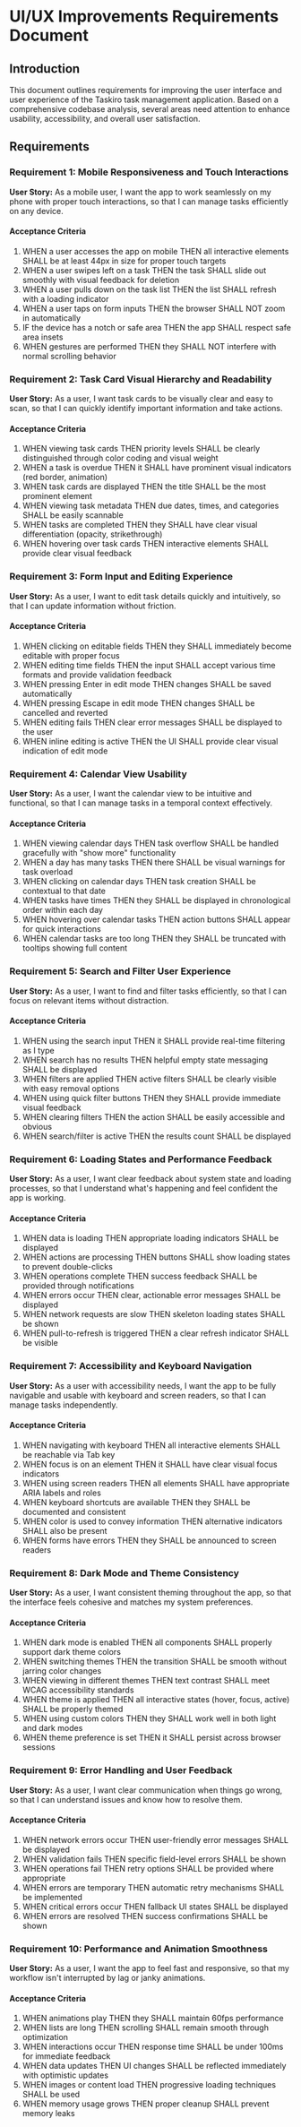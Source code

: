 # UI/UX Improvements Requirements Document

## Introduction

This document outlines requirements for improving the user interface and user experience of the Taskiro task management application. Based on a comprehensive codebase analysis, several areas need attention to enhance usability, accessibility, and overall user satisfaction.

## Requirements

### Requirement 1: Mobile Responsiveness and Touch Interactions

**User Story:** As a mobile user, I want the app to work seamlessly on my phone with proper touch interactions, so that I can manage tasks efficiently on any device.

#### Acceptance Criteria

1. WHEN a user accesses the app on mobile THEN all interactive elements SHALL be at least 44px in size for proper touch targets
2. WHEN a user swipes left on a task THEN the task SHALL slide out smoothly with visual feedback for deletion
3. WHEN a user pulls down on the task list THEN the list SHALL refresh with a loading indicator
4. WHEN a user taps on form inputs THEN the browser SHALL NOT zoom in automatically
5. IF the device has a notch or safe area THEN the app SHALL respect safe area insets
6. WHEN gestures are performed THEN they SHALL NOT interfere with normal scrolling behavior

### Requirement 2: Task Card Visual Hierarchy and Readability

**User Story:** As a user, I want task cards to be visually clear and easy to scan, so that I can quickly identify important information and take actions.

#### Acceptance Criteria

1. WHEN viewing task cards THEN priority levels SHALL be clearly distinguished through color coding and visual weight
2. WHEN a task is overdue THEN it SHALL have prominent visual indicators (red border, animation)
3. WHEN task cards are displayed THEN the title SHALL be the most prominent element
4. WHEN viewing task metadata THEN due dates, times, and categories SHALL be easily scannable
5. WHEN tasks are completed THEN they SHALL have clear visual differentiation (opacity, strikethrough)
6. WHEN hovering over task cards THEN interactive elements SHALL provide clear visual feedback

### Requirement 3: Form Input and Editing Experience

**User Story:** As a user, I want to edit task details quickly and intuitively, so that I can update information without friction.

#### Acceptance Criteria

1. WHEN clicking on editable fields THEN they SHALL immediately become editable with proper focus
2. WHEN editing time fields THEN the input SHALL accept various time formats and provide validation feedback
3. WHEN pressing Enter in edit mode THEN changes SHALL be saved automatically
4. WHEN pressing Escape in edit mode THEN changes SHALL be cancelled and reverted
5. WHEN editing fails THEN clear error messages SHALL be displayed to the user
6. WHEN inline editing is active THEN the UI SHALL provide clear visual indication of edit mode

### Requirement 4: Calendar View Usability

**User Story:** As a user, I want the calendar view to be intuitive and functional, so that I can manage tasks in a temporal context effectively.

#### Acceptance Criteria

1. WHEN viewing calendar days THEN task overflow SHALL be handled gracefully with "show more" functionality
2. WHEN a day has many tasks THEN there SHALL be visual warnings for task overload
3. WHEN clicking on calendar days THEN task creation SHALL be contextual to that date
4. WHEN tasks have times THEN they SHALL be displayed in chronological order within each day
5. WHEN hovering over calendar tasks THEN action buttons SHALL appear for quick interactions
6. WHEN calendar tasks are too long THEN they SHALL be truncated with tooltips showing full content

### Requirement 5: Search and Filter User Experience

**User Story:** As a user, I want to find and filter tasks efficiently, so that I can focus on relevant items without distraction.

#### Acceptance Criteria

1. WHEN using the search input THEN it SHALL provide real-time filtering as I type
2. WHEN search has no results THEN helpful empty state messaging SHALL be displayed
3. WHEN filters are applied THEN active filters SHALL be clearly visible with easy removal options
4. WHEN using quick filter buttons THEN they SHALL provide immediate visual feedback
5. WHEN clearing filters THEN the action SHALL be easily accessible and obvious
6. WHEN search/filter is active THEN the results count SHALL be displayed

### Requirement 6: Loading States and Performance Feedback

**User Story:** As a user, I want clear feedback about system state and loading processes, so that I understand what's happening and feel confident the app is working.

#### Acceptance Criteria

1. WHEN data is loading THEN appropriate loading indicators SHALL be displayed
2. WHEN actions are processing THEN buttons SHALL show loading states to prevent double-clicks
3. WHEN operations complete THEN success feedback SHALL be provided through notifications
4. WHEN errors occur THEN clear, actionable error messages SHALL be displayed
5. WHEN network requests are slow THEN skeleton loading states SHALL be shown
6. WHEN pull-to-refresh is triggered THEN a clear refresh indicator SHALL be visible

### Requirement 7: Accessibility and Keyboard Navigation

**User Story:** As a user with accessibility needs, I want the app to be fully navigable and usable with keyboard and screen readers, so that I can manage tasks independently.

#### Acceptance Criteria

1. WHEN navigating with keyboard THEN all interactive elements SHALL be reachable via Tab key
2. WHEN focus is on an element THEN it SHALL have clear visual focus indicators
3. WHEN using screen readers THEN all elements SHALL have appropriate ARIA labels and roles
4. WHEN keyboard shortcuts are available THEN they SHALL be documented and consistent
5. WHEN color is used to convey information THEN alternative indicators SHALL also be present
6. WHEN forms have errors THEN they SHALL be announced to screen readers

### Requirement 8: Dark Mode and Theme Consistency

**User Story:** As a user, I want consistent theming throughout the app, so that the interface feels cohesive and matches my system preferences.

#### Acceptance Criteria

1. WHEN dark mode is enabled THEN all components SHALL properly support dark theme colors
2. WHEN switching themes THEN the transition SHALL be smooth without jarring color changes
3. WHEN viewing in different themes THEN text contrast SHALL meet WCAG accessibility standards
4. WHEN theme is applied THEN all interactive states (hover, focus, active) SHALL be properly themed
5. WHEN using custom colors THEN they SHALL work well in both light and dark modes
6. WHEN theme preference is set THEN it SHALL persist across browser sessions

### Requirement 9: Error Handling and User Feedback

**User Story:** As a user, I want clear communication when things go wrong, so that I can understand issues and know how to resolve them.

#### Acceptance Criteria

1. WHEN network errors occur THEN user-friendly error messages SHALL be displayed
2. WHEN validation fails THEN specific field-level errors SHALL be shown
3. WHEN operations fail THEN retry options SHALL be provided where appropriate
4. WHEN errors are temporary THEN automatic retry mechanisms SHALL be implemented
5. WHEN critical errors occur THEN fallback UI states SHALL be displayed
6. WHEN errors are resolved THEN success confirmations SHALL be shown

### Requirement 10: Performance and Animation Smoothness

**User Story:** As a user, I want the app to feel fast and responsive, so that my workflow isn't interrupted by lag or janky animations.

#### Acceptance Criteria

1. WHEN animations play THEN they SHALL maintain 60fps performance
2. WHEN lists are long THEN scrolling SHALL remain smooth through optimization
3. WHEN interactions occur THEN response time SHALL be under 100ms for immediate feedback
4. WHEN data updates THEN UI changes SHALL be reflected immediately with optimistic updates
5. WHEN images or content load THEN progressive loading techniques SHALL be used
6. WHEN memory usage grows THEN proper cleanup SHALL prevent memory leaks
